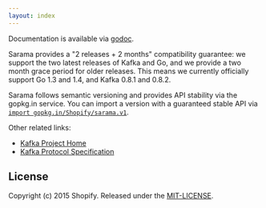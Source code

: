 ```yaml
---
layout: index
---
```


Documentation is available via
[godoc](https://godoc.org/github.com/Shopify/sarama).

Sarama provides a "2 releases + 2 months" compatibility guarantee: we support
the two latest releases of Kafka and Go, and we provide a two month grace
period for older releases. This means we currently officially support Go 1.3
and 1.4, and Kafka 0.8.1 and 0.8.2.

Sarama follows semantic versioning and provides API stability via the gopkg.in
service. You can import a version with a guaranteed stable API via [`import
gopkg.in/Shopify/sarama.v1`](http://gopkg.in/Shopify/sarama.v1).

Other related links:

* [Kafka Project Home](https://kafka.apache.org)
* [Kafka Protocol Specification](https://cwiki.apache.org/confluence/display/KAFKA/A+Guide+To+The+Kafka+Protocol)

## License

Copyright (c) 2015 Shopify. Released under the [MIT-LICENSE](http://opensource.org/licenses/MIT).
